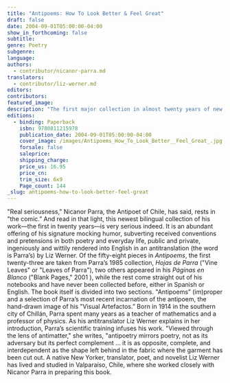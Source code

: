 ```yaml
---
title: "Antipoems: How To Look Better & Feel Great"
draft: false
date: 2004-09-01T05:00:00-04:00
show_in_forthcoming: false
subtitle:
genre: Poetry
subgenre:
language:
authors:
  - contributor/nicanor-parra.md
translators:
  - contributor/liz-werner.md
editors:
contributors:
featured_image:
description: "The first major collection in almost twenty years of new work by one of Latin America's greatest poets. "
editions:
  - binding: Paperback
    isbn: 9780811215978
    publication_date: 2004-09-01T05:00:00-04:00
    cover_image: /images/Antipoems_How_To_Look_Better__Feel_Great_.jpg
    forsale: false
    saleprice:
    shipping_charge:
    price_us: 16.95
    price_cn:
    trim_size: 6x9
    Page_count: 144
_slug: antipoems-how-to-look-better-feel-great
---
```


"Real seriousness," Nicanor Parra, the Antipoet of Chile, has said, rests in "the comic.” And read in that light, this newest bilingual collection of his work––the first in twenty years––is very serious indeed. It is an abundant offering of his signature mocking humor, subverting received conventions and pretensions in both poetry and everyday life, public and private, ingeniously and wittily rendered into English in an antitranslation (the word is Parra’s) by Liz Werner. Of the fifty-eight pieces in _Antipoems_, the first twenty-three are taken from Parra’s 1985 collection, _Hojas de Parra_ ("Vine Leaves" or "Leaves of Parra"), two others appeared in his _Páginas en Blanco_ ("Blank Pages," 2001 ), while the rest come straight out of his notebooks and have never been collected before, either in Spanish or English. The book itself is divided into two sections. "Antipoems” (im)proper and a selection of Parra’s most recent incarnation of the antipoem, the hand-drawn image of his "Visual Artefactos.” Born in 1914 in the southern city of Chillán, Parra spent many years as a teacher of mathematics and a professor of physics. As his antitranslator Liz Werner expIains in her introduction, Parra’s scientific training infuses his work. "Viewed through the lens of antimatter," she writes, "antipoetry mirrors poetry, not as its adversary but its perfect complement … it is as opposite, complete, and interdependent as the shape left behind in the fabric where the garment has been cut out. A native New Yorker, translator, poet, and novelist Liz Werner has lived and studied in Valparaíso, Chile, where she worked closely with Nicanor Parra in preparing this book.

